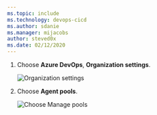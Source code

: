 ```yaml
---
ms.topic: include
ms.technology: devops-cicd
ms.author: sdanie
ms.manager: mijacobs
author: steved0x
ms.date: 02/12/2020
---
```


1.  Choose **Azure DevOps**, **Organization settings**.

    ![Organization settings](../../media/agent-pools-tab/organization-settings.png)

1.  Choose **Agent pools**.

    ![Choose Manage pools](../../media/agent-pools-tab/agent-pools.png)
